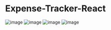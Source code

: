 # Expense-Tracker-React

![image](https://user-images.githubusercontent.com/72870423/205861404-30e519ec-1a9c-410a-8249-8d2b947df66a.png)
![image](https://user-images.githubusercontent.com/72870423/205861556-93b3c261-9740-4dfc-bae2-844874d4b47a.png)
![image](https://user-images.githubusercontent.com/72870423/205861495-6786b04a-715f-47bb-bf78-5019f3ed8515.png)
![image](https://user-images.githubusercontent.com/72870423/205861773-c11e8637-1c61-41db-9e66-b87224539adc.png)

